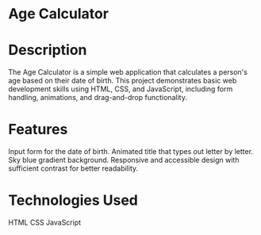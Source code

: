 
# Age Calculator

# Description
The Age Calculator is a simple web application that calculates a person's age based on their date of birth. This project demonstrates basic web development skills using HTML, CSS, and JavaScript, including form handling, animations, and drag-and-drop functionality.

# Features
 Input form for the date of birth.
 Animated title that types out letter by letter.
 Sky blue gradient background.
 Responsive and accessible design with sufficient contrast for better readability.

# Technologies Used
  HTML
  CSS
  JavaScript
